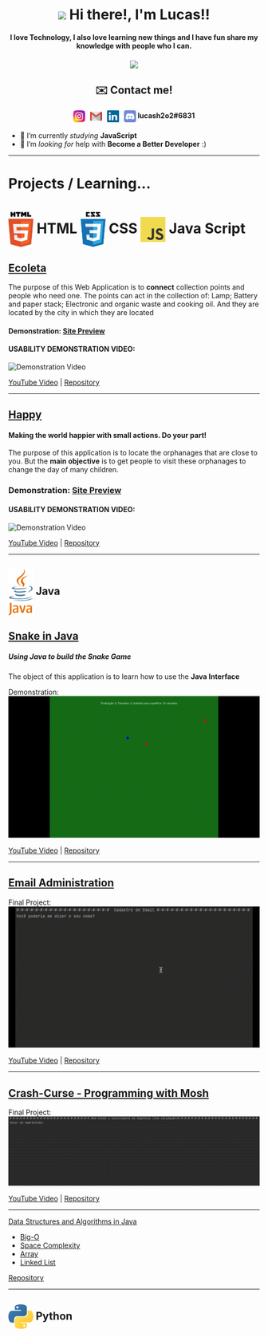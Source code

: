 <h1 align="center"><img src="https://media.giphy.com/media/hvRJCLFzcasrR4ia7z/giphy.gif" width="32px"> Hi there!, I'm Lucas!!</h1>

<h4 align="center" >I love Technology, I also love learning new things and I have fun share my knowledge with people who I can.</h4>

<p align="center">  
  <a href="https://github.com/anuraghazra/github-readme-stats">
    <img align="center" src="https://github-readme-stats.vercel.app/api/top-langs/?username=Lucas-Henrique-Lopes-Costa&layout=compact" />
  </a>
</p>

<h2 align="center" >✉️ Contact me!</h2>
<h4 align="center" > 
  <a href="https://www.instagram.com/lucas_henrique_lopes_costa/"><img align="center" width="24px" src="Instagram_Icon.svg"></a>
  <span>&nbsp;</span>
  <a href="mailto:lucass20586@gmail.com"><img align="center" width="24px" src="Mail_Icon.png"></a>
  <span>&nbsp;</span>
  <a href="https://www.linkedin.com/in/lucas-henrique-b034a01a2/"><img align="center" width="24px" src="Linkedin_Icon.svg"></a>
  <span>&nbsp;</span>
  <a href="https://discord.com/channels/@me"><img align="center" width="24px" src="Discord_Icon.svg"></a> lucash2o2#6831
</h4>

- 🔭 I’m currently _studying_ **JavaScript**
- 🤔 I’m _looking for_ help with **Become a Better Developer** :)

---

# Projects / Learning...

<h1> <img align="center" width="50px" src="./languages/html5.svg"> HTML <img align="center" width="50px" src="./languages/css-5.svg"> CSS  <img align="center" width="50px" src="./languages/logo-javascript.svg"> Java Script </h1>

## [Ecoleta](https://github.com/Lucas-Henrique-Lopes-Costa/Ecoleta#ecoleta)
The purpose of this Web Application is to **connect** collection points and people who need one.
The points can act in the collection of: Lamp; Battery and paper stack; Electronic and organic waste and cooking oil. And they are located by the city in which they are located

#### Demonstration: <a href="https://lucas-henrique-lopes-costa.github.io/Ecoleta/" target="_blank">Site Preview</a>
#### USABILITY DEMONSTRATION VIDEO: 
![[Demonstration Video](https://youtu.be/4-X0X_5wtYA)](https://github.com/Lucas-Henrique-Lopes-Costa/Ecoleta/blob/master/Ecoleta.gif?raw=true)

[YouTube Video](https://youtu.be/4-X0X_5wtYA) | [Repository](https://github.com/Lucas-Henrique-Lopes-Costa/Ecoleta)

---

## [Happy](https://github.com/Lucas-Henrique-Lopes-Costa/Happy#happy)
#### Making the world happier with small actions. Do your part!

The purpose of this application is to locate the orphanages that are close to you. But the **main objective** is to get people to visit these orphanages to change the day of many children.

### Demonstration: <a href="https://lucas-henrique-lopes-costa.github.io/Happy/" target="_blank">Site Preview</a>
#### USABILITY DEMONSTRATION VIDEO: 
![[Demonstration Video](https://youtu.be/i3ekiMQov2k)](https://github.com/Lucas-Henrique-Lopes-Costa/Happy/blob/master/Happy.gif?raw=true)

[YouTube Video](https://youtu.be/i3ekiMQov2k) | [Repository](https://github.com/Lucas-Henrique-Lopes-Costa/Happy)

---

## <img align="center" width="50px" src="./languages/java-4.svg"> Java

## [Snake in Java](https://github.com/Lucas-Henrique-Lopes-Costa/Snake)
##### Using Java to build the Snake Game

The object of this application is to learn how to use the **Java Interface**

Demonstration: ![Demonstration Video](https://github.com/Lucas-Henrique-Lopes-Costa/Lucas-Henrique-Lopes-Costa/blob/main/Demonstration-Videos/Snake.gif?raw=true)

[YouTube Video](https://youtu.be/9zAH_MSC60I) | [Repository](https://github.com/Lucas-Henrique-Lopes-Costa/Snake)

---

## [Email Administration](https://github.com/Lucas-Henrique-Lopes-Costa/Email-Administration)

Final Project: ![Demonstration Video](https://github.com/Lucas-Henrique-Lopes-Costa/Lucas-Henrique-Lopes-Costa/blob/main/Demonstration-Videos/Email-Administration.gif?raw=true)

[YouTube Video](https://youtu.be/XtsF5H1t5fo) | [Repository](https://github.com/Lucas-Henrique-Lopes-Costa/Email-Administration)

---

## [Crash-Curse - Programming with Mosh](https://youtu.be/eIrMbAQSU34)

Final Project: ![Demonstration Video](https://github.com/Lucas-Henrique-Lopes-Costa/Lucas-Henrique-Lopes-Costa/blob/main/Demonstration-Videos/calculadora-hipoteca.gif?raw=true)

[YouTube Video](https://youtu.be/hkC5yRk3X6Q) | [Repository](https://github.com/Lucas-Henrique-Lopes-Costa/Curse-Java)

---

[Data Structures and Algorithms in Java](https://youtu.be/BBpAmxU_NQo)

- [Big-O](https://github.com/Lucas-Henrique-Lopes-Costa/Estrutura-de-Dados#big-o)
- [Space Complexity](https://github.com/Lucas-Henrique-Lopes-Costa/Estrutura-de-Dados#space-complexity)
- [Array](https://github.com/Lucas-Henrique-Lopes-Costa/Estrutura-de-Dados#array)
- [Linked List](https://github.com/Lucas-Henrique-Lopes-Costa/Estrutura-de-Dados#linked-list)

[Repository](https://github.com/Lucas-Henrique-Lopes-Costa/Estrutura-de-Dados)

---

## <img align="center" width="50px" src="./languages/python-5.svg"> Python

